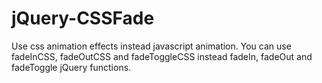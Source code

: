 # jQuery-CSSFade
Use css animation effects instead javascript animation.
You can use fadeInCSS, fadeOutCSS and fadeToggleCSS instead fadeIn, fadeOut and fadeToggle jQuery functions.
